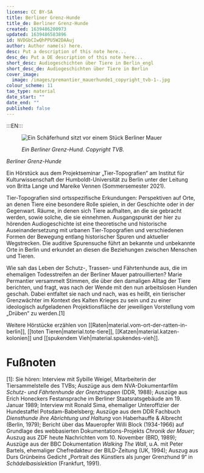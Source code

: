 ```yaml
---
license: CC BY-SA
title: Berliner Grenz-Hunde
title_de: Berliner Grenz-Hunde
created: 1639486200973
updated: 1639486583896
id: NVDGbCIwQhPPU5W2DAAuj
author: Author name(s) here.
desc: Put a description of this note here...
desc_de: Put a DE description of this note here...
short_desc: Audiogeschichten über Tiere in Berlin_engl
short_desc_de: Audiogeschichten über Tiere in Berlin
cover_image:
  image: /images/premantier_mauerhunde1_copyright_tvb-1-.jpg
colour_scheme: 11
tao_type: material
date_start: ""
date_end: ""
published: false
---
```


:::EN:::


<figure>

![Ein Schäferhund sitzt vor einem Stück Berliner Mauer](/images/audiobeitrag/premantier_Mauerhunde1_Copyright_TVB(1).JPG)

<figcaption>

_Ein Berliner Grenz-Hund. Copyright TVB._

</figcaption>

</figure>

<sound file="/audio/Audiobeitrag_Permantier_website version.mp3">_Berliner Grenz-Hunde_</sound>

Ein Hörstück aus dem Projektseminar „Tier-Topografien“ am Institut für Kulturwissenschaft der Humboldt-Universität zu Berlin unter der Leitung von Britta Lange und Mareike Vennen (Sommersemester 2021). 

Tier-Topografien sind ortsspezifische Erkundungen: Perspektiven auf Orte, an denen Tiere eine besondere Rolle spielen, in der Geschichte oder in der Gegenwart. Räume, in denen sich Tiere aufhalten, an die sie gebracht werden, sowie solche, die sie einnehmen. Ausgangspunkt der hier zu hörenden Audiogeschichte ist eine theoretische und historische Auseinandersetzung mit urbanen Tier-Topografien und verschiedenen Formen der Bewegung entlang historischer Spuren und aktueller Wegstrecken. Die auditive Spurensuche führt an bekannte und unbekannte Orte in Berlin und erkundet an diesen die Beziehungen zwischen Menschen und Tieren.

Wie sah das Leben der Schutz-, Trassen- und Fährtenhunde aus, die im ehemaligen Todesstreifen an der Berliner Mauer patrouillierten? Marie Permantier versammelt Stimmen, die über den damaligen Alltag der Tiere berichten, und fragt, was nach der Wende mit den nun arbeitslosen Hunden geschah. Dabei entfaltet sie nach und nach, was es heißt, ein tierischer Grenzwächter im Kontext des Kalten Krieges zu sein und zu einer ideologisch aufgeladenen Projektionsfläche der jeweiligen Vorstellung vom „Drüben“ zu werden.[1]

Weitere Hörstücke erzählen von [[Raten|material.vom-ort-der-ratten-in-berlin]], [[toten Tieren|material.tote-tiere]], [[Katzen|material.katzen-kolonien]] und [[spukendem Vieh|material.spukendes-vieh]].

# Fußnoten
 [1]: Sie hören: Interview mit Sybille Weigel, Mitarbeiterin der Tiersammelstelle des TVBs; Auszüge aus dem NVA-Dokumentarfilm _Schutz- und Fährtenhunde der Grenztruppen_ (DDR, 1988); Auszüge aus Erich Honeckers Festansprache im Berliner Staatsratsgebäude am 19. Januar 1989; Interview mit Ronald Sima, ehemaliger Unteroffizier der Hundestaffel Potsdam-Babelsberg; Auszüge aus dem DDR Fachbuch _Diensthunde ihre Abrichtung und Haltung_ von Haberhauffe & Albrecht (Berlin, 1979); Bericht über das Maueropfer Willi Block (1934-1966) auf Grundlage des webbasierten Dokumentations-Projekts _Chronik der Mauer_; Auszug aus ZDF heute Nachrichten vom 10. November (BRD, 1989); Auszüge aus der BBC Dokumentation _Walking The Wall_, u.A. mit Peter Bartels, ehemaliger Chefredakteur der BILD-Zeitung (UK, 1994); Auszug aus Durs Grünbeins Gedicht „Portrait des Künstlers als junger Grenzhund 9“ in _Schädelbasislektion_ (Frankfurt, 1991).